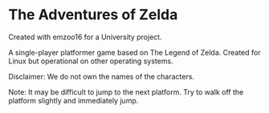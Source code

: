 # The Adventures of Zelda
Created with emzoo16 for a University project.

A single-player platformer game based on The Legend of Zelda.
Created for Linux but operational on other operating systems.

Disclaimer: We do not own the names of the characters.

Note: It may be difficult to jump to the next platform. Try to walk off the platform slightly and immediately jump.
